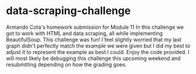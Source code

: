 # data-scraping-challenge
Armando Cota's homework submission for Module 11
In this challenge we got to work with HTML and data scraping, all while implementing BeautifulSoup.
This challenge was fun! I feel slightly worried that my last graph didn't perfectly match the example we 
were given but I did my best to adjust it to represent the example as best I could. 
Enjoy the code provided. I will most likely be debugging this challenge this upcoming weekend and resubmitting 
depending on how the grading goes. 
